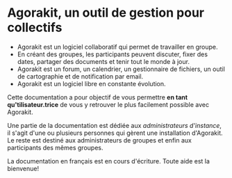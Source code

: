 # Agorakit, un outil de gestion pour collectifs



- Agorakit est un logiciel collaboratif qui permet de travailler en groupe.
- En créant des groupes, les participants peuvent discuter, fixer des dates, partager des documents et tenir tout le monde à jour.
- Agorakit est un forum, un calendrier, un gestionnaire de fichiers, un outil de cartographie et de notification par email.
- Agorakit est un logiciel libre en constante évolution.

Cette documentation a pour objectif de vous permettre **en tant qu'tilisateur.trice** de vous y retrouver le plus facilement possible avec Agorakit.

Une partie de la documentation est dédiée aux *administrateurs d'instance*, il s'agit d'une ou plusieurs personnes qui gèrent une installation d'Agorakit.
Le reste est destiné aux administrateurs de groupes et enfin aux participants des mêmes groupes.


La documentation en français est en cours d'écriture. Toute aide est la bienvenue!